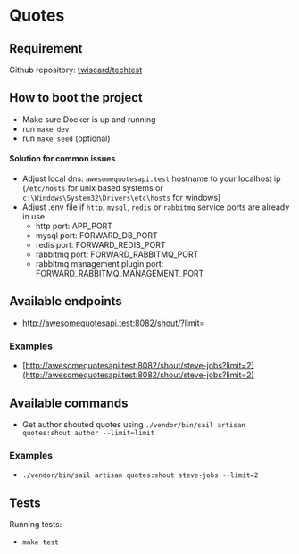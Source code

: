 # Quotes

## Requirement
Github repository: [twiscard/techtest](https://github.com/twiscard/techtest)

## How to boot the project
- Make sure Docker is up and running
- run `make dev`
- run `make seed` (optional)

#### Solution for common issues
- Adjust local dns: `awesomequotesapi.test` hostname to your localhost ip (`/etc/hosts` for unix based systems or `c:\Windows\System32\Drivers\etc\hosts` for windows)
- Adjust .env file if `http`, `mysql`, `redis` or `rabbitmq` service ports are already in use
    - http port: APP_PORT
    - mysql port: FORWARD_DB_PORT
    - redis port: FORWARD_REDIS_PORT
    - rabbitmq port: FORWARD_RABBITMQ_PORT
    - rabbitmq management plugin port: FORWARD_RABBITMQ_MANAGEMENT_PORT

## Available endpoints
- http://awesomequotesapi.test:8082/shout/<author>?limit=<limit>
### Examples
- [http://awesomequotesapi.test:8082/shout/steve-jobs?limit=2](http://awesomequotesapi.test:8082/shout/steve-jobs?limit=2)

## Available commands
- Get author shouted quotes using `./vendor/bin/sail artisan quotes:shout author --limit=limit`
### Examples
- `./vendor/bin/sail artisan quotes:shout steve-jobs --limit=2`

## Tests
 Running tests:
- `make test`
